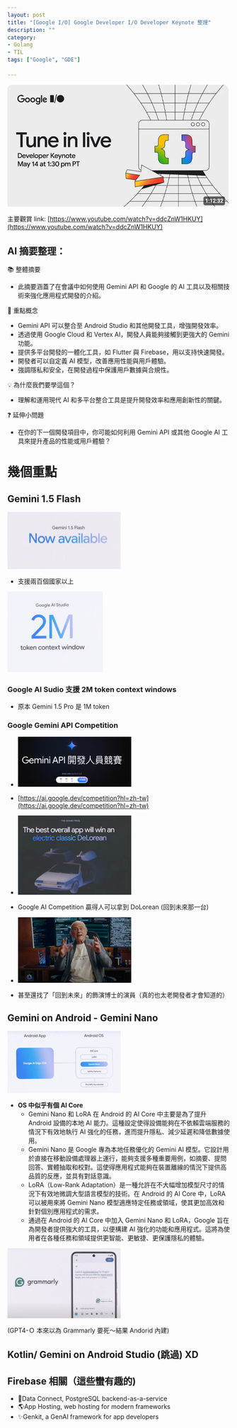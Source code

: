 ```yaml
---
layout: post
title: "[Google I/O] Google Developer I/O Developer Keynote 整理"
description: ""
category: 
- Golang
- TIL
tags: ["Google", "GDE"]

---
```


![image-20240515122008130](../images/2022/image-20240515122008130.png)

主要觀賞 link: [https://www.youtube.com/watch?v=ddcZnW1HKUY](https://www.youtube.com/watch?v=ddcZnW1HKUY)

## AI 摘要整理：

📚 整體摘要

- 此摘要涵蓋了在會議中如何使用 Gemini API 和 Google 的 AI 工具以及相關技術來強化應用程式開發的介紹。

🔖 重點概念

- Gemini API 可以整合至 Android Studio 和其他開發工具，增強開發效率。
- 透過使用 Google Cloud 和 Vertex AI，開發人員能夠接觸到更強大的 Gemini 功能。
- 提供多平台開發的一體化工具，如 Flutter 與 Firebase，用以支持快速開發。
- 開發者可以自定義 AI 模型，改善應用性能與用戶體驗。
- 強調隱私和安全，在開發過程中保護用戶數據與合規性。

💡 為什麼我們要學這個？

- 理解和運用現代 AI 和多平台整合工具是提升開發效率和應用創新性的關鍵。

❓ 延伸小問題

- 在你的下一個開發項目中，你可能如何利用 Gemini API 或其他 Google AI 工具來提升產品的性能或用戶體驗？



# 幾個重點

## Gemini 1.5 Flash

<img src="../images/2022/image-20240515091748133.png" alt="image-20240515091748133" style="zoom:25%;" />

- 支援兩百個國家以上

<img src="../images/2022/image-20240515091903439.png" alt="image-20240515091903439" style="zoom:25%;" />

### Google AI Sudio 支援 2M token context windows

- 原本 Gemini 1.5 Pro 是 1M token

### Google Gemini API Competition

- <img src="../images/2022/image-20240515093249577.png" alt="image-20240515093249577" style="zoom:25%;" />

- [https://ai.google.dev/competition?hl=zh-tw](https://ai.google.dev/competition?hl=zh-tw)

- <img src="../images/2022/image-20240515093252124.png" alt="image-20240515093252124" style="zoom:25%;" />
- Google AI Competition 贏得人可以拿到 DoLorean (回到未來那一台)
- <img src="../images/2022/image-20240515093942157.png" alt="image-20240515093942157" style="zoom:25%;" />
- 甚至還找了「回到未來」的飾演博士的演員（真的也太老開發者才會知道的）

## Gemini on Android - Gemini Nano

<img src="../images/2022/image-20240515102730901.png" alt="image-20240515102730901" style="zoom:25%;" />

- **OS 中似乎有個 AI Core**
  - Gemini Nano 和 LoRA 在 Android 的 AI Core 中主要是為了提升 Android 設備的本地 AI 能力。這種設定使得設備能夠在不依賴雲端服務的情況下有效地執行 AI 強化的任務，進而提升隱私、減少延遲和降低數據使用。 
  - Gemini Nano 是 Google 專為本地任務優化的 Gemini AI 模型。它設計用於直接在移動設備處理器上運行，能夠支援多種重要用例，如摘要、提問回答、實體抽取和校對。這使得應用程式能夠在裝置離線的情況下提供高品質的反應，並具有對話意識。 
  - LoRA（Low-Rank Adaptation）是一種允許在不大幅增加模型尺寸的情況下有效地微調大型語言模型的技術。在 Android 的 AI Core 中，LoRA 可以被用來將 Gemini Nano 模型適應特定任務或領域，使其更加高效和針對個別應用程式的需求。 
  - 通過在 Android 的 AI Core 中加入 Gemini Nano 和 LoRA，Google 旨在為開發者提供強大的工具，以便構建 AI 強化的功能和應用程式。這將為使用者在各種任務和領域提供更智能、更敏捷、更保護隱私的體驗。

<img src="../images/2022/image-20240515103328968.png" alt="image-20240515103328968" style="zoom:25%;" />

(GPT4-Ｏ 本來以為 Grammarly 要死～結果 Andorid 內建)



## Kotlin/ Gemini on Android Studio (跳過) XD

## Firebase 相關（這些蠻有趣的)

- 🐘Data Connect, PostgreSQL backend-as-a-service
- 🌎App Hosting, web hosting for modern frameworks
- ✨Genkit, a GenAI framework for app developers

